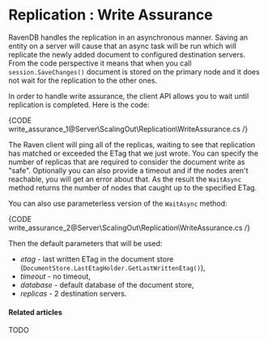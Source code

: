 # Replication : Write Assurance

RavenDB handles the replication in an asynchronous manner. Saving an entity on a server will cause that an async task will be run which will replicate the newly added document to configured destination servers.
From the code perspective it means that when you call `session.SaveChanges()` document is stored on the primary node and it does not wait for the replication to the other ones.

In order to handle write assurance, the client API allows you to wait until replication is completed. Here is the code:

{CODE write_assurance_1@Server\ScalingOut\Replication\WriteAssurance.cs /}

The Raven client will ping all of the replicas, waiting to see that replication has matched or exceeded the ETag that we just wrote. 
You can specify the number of replicas that are required to consider the document write as "safe". Optionally you can also provide a timeout and if the nodes aren't reachable, 
you will get an error about that. As the result the `WaitAsync` method returns the number of nodes that caught up to the specified ETag.

You can also use parameterless version of the `WaitAsync` method:

{CODE write_assurance_2@Server\ScalingOut\Replication\WriteAssurance.cs /}

Then the default parameters that will be used:

* *etag* - last written ETag in the document store (`DocumentStore.LastEtagHolder.GetLastWrittenEtag()`),
* *timeout* - no timeout,
* *database* - default database of the document store,
* *replicas* - 2 destination servers.

#### Related articles

TODO